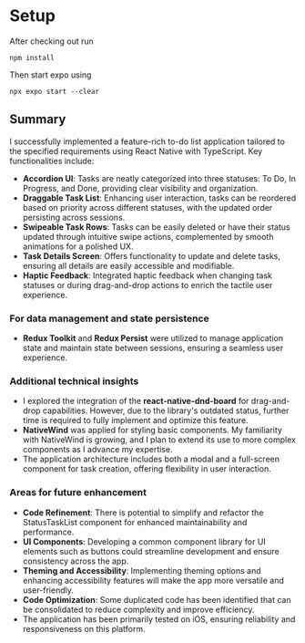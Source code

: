 # Setup

After checking out run

`npm install`

Then start expo using

`npx expo start --clear`

## Summary

I successfully implemented a feature-rich to-do list application tailored to the specified requirements using React Native with TypeScript. Key functionalities include:

- **Accordion UI**: Tasks are neatly categorized into three statuses: To Do, In Progress, and Done, providing clear visibility and organization.
- **Draggable Task List**: Enhancing user interaction, tasks can be reordered based on priority across different statuses, with the updated order persisting across sessions.
- **Swipeable Task Rows**: Tasks can be easily deleted or have their status updated through intuitive swipe actions, complemented by smooth animations for a polished UX.
- **Task Details Screen**: Offers functionality to update and delete tasks, ensuring all details are easily accessible and modifiable.
- **Haptic Feedback**: Integrated haptic feedback when changing task statuses or during drag-and-drop actions to enrich the tactile user experience.

### For data management and state persistence

- **Redux Toolkit** and **Redux Persist** were utilized to manage application state and maintain state between sessions, ensuring a seamless user experience.

### Additional technical insights

- I explored the integration of the **react-native-dnd-board** for drag-and-drop capabilities. However, due to the library's outdated status, further time is required to fully implement and optimize this feature.
- **NativeWind** was applied for styling basic components. My familiarity with NativeWind is growing, and I plan to extend its use to more complex components as I advance my expertise.
- The application architecture includes both a modal and a full-screen component for task creation, offering flexibility in user interaction.

### Areas for future enhancement

- **Code Refinement**: There is potential to simplify and refactor the StatusTaskList component for enhanced maintainability and performance.
- **UI Components**: Developing a common component library for UI elements such as buttons could streamline development and ensure consistency across the app.
- **Theming and Accessibility**: Implementing theming options and enhancing accessibility features will make the app more versatile and user-friendly.
- **Code Optimization**: Some duplicated code has been identified that can be consolidated to reduce complexity and improve efficiency.
- The application has been primarily tested on iOS, ensuring reliability and responsiveness on this platform.
